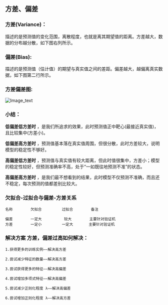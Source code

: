 
## 方差、偏差


### 方差(Variance)：
描述的是预测值的变化范围，离散程度，也就是离其期望值的距离。方差越大，数据的分布越分散，如下图右列所示。


### 偏差(Bias):
描述的是预测值（估计值）的期望与真实值之间的差距。偏差越大，越偏离真实数据，如下图第二行所示。


### 方差偏差图:

![Image_text](https://raw.githubusercontent.com/OneStepAndTwoSteps/data_mining_analysis/master/static/%E6%96%B9%E5%B7%AE%E3%80%81%E5%81%8F%E5%B7%AE/1-1.png)

### 小结：

__低偏差低方差时__ ，是我们所追求的效果，此时预测值正中靶心(最接近真实值)，且比较集中(方差小)。

__低偏差高方差时__ ，预测值基本落在真实值周围，但很分散，此时方差较大，说明模型的稳定性不够好。

__高偏差低方差时__ ，预测值与真实值有较大距离，但此时值很集中，方差小；模型的稳定性较好，但预测准确率不高，处于“一如既往地预测不准”的状态。

__高偏差高方差时__ ，是我们最不想看到的结果，此时模型不仅预测不准确，而且还不稳定，每次预测的值都差别比较大。


### 欠拟合-过拟合与偏差-方差关系

    名称        欠拟合         过拟合        备注

    偏差        一定大          较大        主要针对验证机
    方差        一定小         一定大       主要针对验证机


### 解决方案 方差，偏差过高如何解决：

    1.获得更多的训练实例——解决高方差 

    2.尝试减少特征的数量——解决高方差 

    3.尝试获得更多的特征——解决高偏差 

    4.尝试增加多项式特征——解决高偏差 

    5.尝试减少正则化程度 λ——解决高偏差

    6.尝试增加正则化程度 λ——解决高方差 

